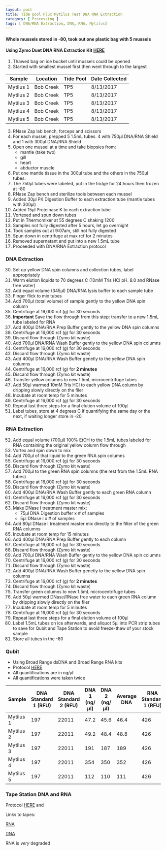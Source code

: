 ```yaml
---
layout: post
title: Tide pool Flux Mytilus Test DNA RNA Extraction
category: [ Processing ]
tags: [ DNA/RNA Extraction, DNA, RNA, Mytilus]
---
```


#### Whole mussels stored in -80, took out one plastic bag with 5 mussels
#### Using Zymo Duet DNA RNA Extraction Kit [HERE](https://github.com/meschedl/MESPutnam_Open_Lab_Notebook/blob/master/company-protocols/_d7003t_d7003_quick-dna-rna_miniprep_plus_kit.pdf)

1. Thawed bag on ice bucket until mussels could be opened
2. Started with smallest mussel first then went through to the largest

|Sample|Location|Tide Pool|Date Collected|
|----|-----|-----|----|
|Mytilus 1|Bob Creek|TP5|8/13/2017|
|Mytilus 2|Bob Creek|TP5|8/13/2017|
|Mytilus 3|Bob Creek|TP5|8/13/2017|
|Mytilus 4|Bob Creek|TP5|8/13/2017|
|Mytilus 5|Bob Creek|TP5|8/13/2017|

3. RNase Zap lab bench, forceps and scissors
4. For each mussel, prepped 5 1.5mL tubes. 4 with 750μl DNA/RNA Shield and 1 with 300μl DNA/RNA Shield
5. Open one mussel at a time and take biopsies from:
    - mantle (take two)
    - gill
    - heart
    - abductor muscle
6. Put one mantle tissue in the 300μl tube and the others in the 750μl tubes.
7. The 750μl tubes were labeled, put in the fridge for 24 hours then frozen at -80
8. RNase Zap bench and sterilize tools between each mussel
9. Added 30μl PK Digestion Buffer to each extraction tube (mantle tubes with 300μl)
10. Added 15μl Proteinase K to each extraction tube
11. Vortexed and spun down tubes
12. Put in Thermomixer at 55 degrees C shaking 1200
13. Samples not fully digested after 5 hours, let go overnight
15. Took samples out at 9:07am, still not fully digested
16. Spun down in centrifuge at max rcf for 2 minutes
17. Removed supernatant and put into a new 1.5mL tube
19. Proceeded with DNA/RNA Extraction protocol

### DNA Extraction
30. Set up yellow DNA spin columns and collection tubes, label appropriately
31. Warm elution liquids to 70 degrees C (10mM Tris HCl pH. 8.0 and RNase free water)
32. Add equal volume (345µl) DNA/RNA lysis buffer to each sample tube
33. Finger flick to mix tubes
34. Add 700µl (total volume) of sample gently to the yellow DNA spin column
35. Centrifuge at 16,000 rcf (g) for 30 seconds
36. **Important** Save the flow through from this step: transfer to a new 1.5mL tube labeled for RNA
37. Add 400µl DNA/RNA Prep Buffer gently to the yellow DNA spin columns
38. Centrifuge at 16,000 rcf (g) for 30 seconds
39. Discard flow through (Zymo kit waste)
40. Add 700µl DNA/RNA Wash Buffer gently to the yellow DNA spin columns
41. Centrifuge at 16,000 rcf (g) for 30 seconds
42. Discard flow through (Zymo kit waste)
43. Add 400µl DNA/RNA Wash Buffer genetly to the yellow DNA spin columns
44. Centrifuge at 16,000 rcf (g) for **2 minutes**
45. Discard flow through (Zymo kit waste)
46. Transfer yellow columns to new 1.5mL microcentrifuge tubes
47. Add 50µl warmed 10mM Tris HCl to each yellow DNA column by dripping slowly directly on the filer
48. Incubate at room temp for 5 minutes
49. Centrifuge at 16,000 rcf (g) for 30 seconds
50. Repeat last three steps for a final elution volume of 100µl
51. Label tubes, store at 4 degrees C if quantifying the same day or the next, if waiting longer store in -20

### RNA Extraction
52. Add equal volume (700µl) 100% EtOH to the 1.5mL tubes labeled for RNA containing the original yellow column flow through
53. Vortex and spin down to mix
54. Add 700µl of that liquid to the green RNA spin columns
55. Centrifuge at 16,000 rcf (g) for 30 seconds
56. Discard flow through (Zymo kit waste)
57. Add 700µl to the green RNA spin columns (the rest from the 1.5mL RNA tubes)
58. Centrifuge at 16,000 rcf (g) for 30 seconds
59. Discard flow through (Zymo kit waste)
60. Add 400µl DNA/RNA Wash Buffer gently to each green RNA column
61. Centrifuge at 16,000 rcf (g) for 30 seconds
62. Discard flow through (Zymo kit waste)
63. Make DNase I treatment master mix:
    - 75µl DNA Digestion buffer x # of samples
    - 5µl DNase I x # of samples
64. Add 80µl DNase I treatment master mix directly to the filter of the green RNA columns
65. Incubate at room temp for 15 minutes
66. Add 400µl DNA/RNA Prep Buffer gently to each column
67. Centrifuge at 16,000 rcf (g) for 30 seconds
68. Discard flow through (Zymo kit waste)
69. Add 700µl DNA/RNA Wash Buffer gently to the yellow DNA spin columns
70. Centrifuge at 16,000 rcf (g) for 30 seconds
71. Discard flow through (Zymo kit waste)
72. Add 400µl DNA/RNA Wash Buffer genetly to the yellow DNA spin columns
73. Centrifuge at 16,000 rcf (g) for **2 minutes**
74. Discard flow through (Zymo kit waste)
75. Transfer green columns to new 1.5mL microcentrifuge tubes
76. Add 50µl warmed DNase/RNase free water to each green RNA column by dripping slowly directly on the filer
77. Incubate at room temp for 5 minutes
78. Centrifuge at 16,000 rcf (g) for 30 seconds
79. Repeat last three steps for a final elution volume of 100µl
80. Label 1.5mL tubes on ice afterwards, and aliquot 5µl into PCR strip tubes to save for Qubit and Tape Station to avoid freeze-thaw of your stock sample
81. Store all tubes in the -80

### Qubit
- Using Broad Range dsDNA and Broad Range RNA kits
- Protocol [HERE](https://meschedl.github.io/MESPutnam_Open_Lab_Notebook/Qubit-Protocol/)
- All quantifications are in ng/µl
- All quantifications were taken twice

|Sample|DNA Standard 1 (RFU)|DNA Standard 2 (RFU)|DNA 1 (ng/µl)|DNA 2 (ng/µl)|Average DNA| RNA Standard 1 (RFU)| RNA Standard 2 (RFU)| RNA 1 (ng/µl)|RNA 2 (ng/ul)|Average RNA|
|------|----------|----------|-------------|-------------|-------------|-------------|----|----|----|----|
|Mytilus 1|197|22011|47.2|45.6|46.4|426|11703|308|308|308|
|Mytilus 2|197|22011|49.2|48.4|48.8|426|11703|136|133|134|
|Mytilus 3|197|22011|191|187|189|426|11703|138|138|138|
|Mytilus 4|197|22011|354|350|352|426|11703|97.2|96.6|96.9|
|Mytilus 5|197|22011|112|110|111|426|11703|884|880|882|

### Tape Station DNA and RNA

Protocol [HERE](https://meschedl.github.io/MESPutnam_Open_Lab_Notebook/RNA-TapeStation-Protocol/) and

Links to tapes:

[RNA](https://github.com/meschedl/MESPutnam_Open_Lab_Notebook/blob/master/images/Mytilus-RNA-1-5-2018-12-20.pdf)

[DNA](https://github.com/meschedl/MESPutnam_Open_Lab_Notebook/blob/master/images/Mytilus-GDNA-1-5-2018-12-20.pdf)

RNA is _very_ degraded
